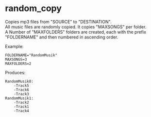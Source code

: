 # random_copy

Copies mp3 files from "SOURCE" to "DESTINATION". \
All music files are randomly copied. It copies "MAXSONGS" per folder. \
A Number of "MAXFOLDERS" folders are created, each with the prefix "FOLDERNAME" and then numbered in ascending order.

Example:
```shell
FOLDERNAME="RandomMusik"
MAXSONGS=3
MAXFOLDERS=2
```

Produces:
```shell
RandomMusik0:
    -Track5
    -Track6
    -Track3
RandomMusik1:
    -Track2
    -Track1
    -Track4
```
